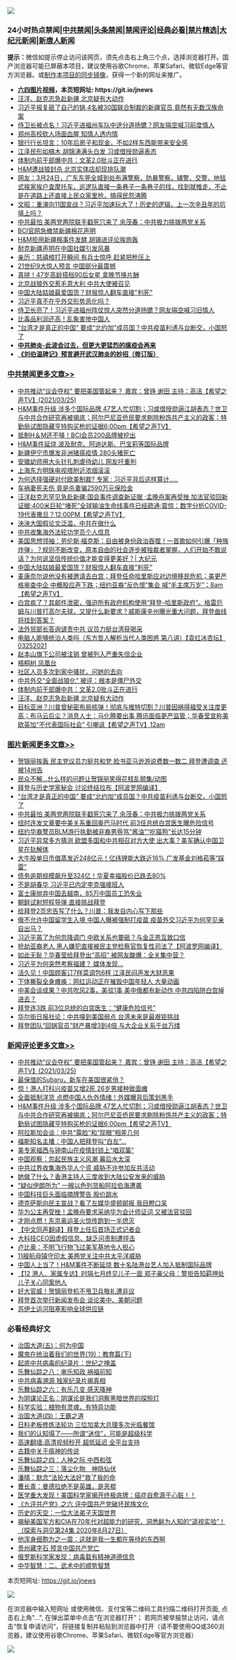 ![](https://raw.githubusercontent.com/fqnews/bnews/master/64photo/fqnews-qr.jpg)

<div id="tt">
<h3>24小时热点禁闻|<a href="#%E4%B8%AD%E5%85%B1%E7%A6%81%E9%97%BB%E6%9B%B4%E5%A4%9A%E6%96%87%E7%AB%A0">中共禁闻</a>|<a href="#%E5%9B%BE%E7%89%87%E6%96%B0%E9%97%BB%E6%9B%B4%E5%A4%9A%E6%96%87%E7%AB%A0">头条禁闻</a>|<a href="#%E6%96%B0%E9%97%BB%E8%AF%84%E8%AE%BA%E6%9B%B4%E5%A4%9A%E6%96%87%E7%AB%A0">禁闻评论|<a href="#%E5%BF%85%E7%9C%8B%E7%BB%8F%E5%85%B8%E5%A5%BD%E6%96%87">经典必看|<a href="/video.md#%E7%A6%81%E7%89%87%E7%B2%BE%E9%80%89">禁片精选</a>|<a href="https://github.com/fqnews/djy/blob/master/gb/nf1351518.md#1">大纪元新闻</a>|<a href="https://github.com/fqnews/ntdtv/blob/master/gb/prog204.md#1">新唐人新闻</a></h3>
<div><b>提示：</b>微信如提示停止访问该网页，须先点击右上角三个点，选择浏览器打开。国产浏览器可能已屏蔽本项目，建议使用谷歌Chrome、苹果Safari、微软Edge等官方浏览器。或<a href="https://github.com/fqnews/bnews/blob/master/%E5%88%B6%E4%BD%9Cgit%E7%A6%81%E9%97%BB%E9%95%9C%E5%83%8F.md">制作本项目的同步镜像</a>，获得一个新的网址来推广。</div>
<ul>
<li><b><a href="http://d1.bdrive.tk/64.mp4" target="_blank">六四图片视频</a>，本页短网址: https://git.io/jnews</b></li>
<li><a href="/cbnews/20210325/1512385.md">汪洋、赵克志急赴新疆 北京疑有大动作</a></li>
<li><a href="/cbnews/20210325/1512262.md">习近平报复砸了自己的锅 4名被30国联合制裁的新疆官员,竟然有无数汉族命案</a></li>
<li><a href="/comments/20210325/1512257.md">侍卫长被点名！习近平进福州车队中途分道扬镳？网友隔空喊习前度情人</a></li>
<li><a href="/cnnews/20210325/1512511.md">郑州高校砍人场面血腥 知情人透内情</a></li>
<li><a href="/lifebaike/20210325/1512364.md">银行行长坦言：10年后房子和现金，不如2样东西能带来安全感</a></li>
<li><a href="/comments/20210325/1512542.md">江泽民形如槁木 胡锦涛满头白发 习或借授勋逼表态</a></li>
<li><a href="/cbnews/20210325/1512416.md">体制内前干部爆中共：文革2.0批斗正在进行</a></li>
<li><a href="/cnnews/20210325/1512489.md">H&M遭战狼封杀 北京实体店却现排队潮</a></li>
<li><a href="/bannedvideo/20210325/1512581.md">网友：3月24日，广东东莞全城到处布满警察，防暴警察，辅警，交警，地毯式挨家挨户查摩托车，巡逻队直接一条巷子一条巷子的找，找到就推走，不止是在道路上还直接上民众家里抢，搞得民怨沸腾</a></li>
<li><a href="/cbnews/20210325/1512221.md">文昭：重演向11国宣战？习近平加速玩大了！历史的逻辑，上一次辛丑年的坑填上吗？</a></li>
<li><a href="/topimagenews/20210325/1512208.md">中共最怕 美两党两院联手戳死穴来了 余茂春：中共极力挑拨两党关系</a></li>
<li><a href="/baitai/20210325/1512492.md">BCI官网急撤禁新疆棉花声明</a></li>
<li><a href="/cnnews/20210325/1512413.md">H&M拒用新疆棉事件发酵 胡锡进评论挨炮轰</a></li>
<li><a href="/headline/20210325/1512513.md">耐克新疆声明在中国社媒引发风暴</a></li>
<li><a href="/comments/20210325/1512514.md">亲历：慈禧棺打开瞬间 有兵士惊呼 赶紧把枪压上</a></li>
<li><a href="/headline/20210325/1512278.md">21世纪9大惊人预言 中国部分最震撼</a></li>
<li><a href="/yule/20210325/1512531.md">真拼！47岁高龄搭档90后女星 拿晚节换片酬</a></li>
<li><a href="/cbnews/20210325/1512370.md">北京战狼外交惹毛意大利 中共大使被召见</a></li>
<li><a href="/cbnews/20210325/1512609.md">中国大陆姑娘最爱国货？财报惊人翻车直接"判死"</a></li>
<li><a href="/ssgc/20210325/1512644.md">习近平真不在乎外交形势恶化吗？</a></li>
<li><a href="/comments/20210325/1512297.md">侍卫长亮了！习近平进福州阵仗惊人突然分道扬镳？网友隔空喊习旧情人</a></li>
<li><a href="/comments/20210325/1512675.md">比毒品利润还高！乱象害惨中国人</a></li>
<li><a href="/topimagenews/20210325/1512244.md">“台湾才是真正的中国” 要成“北约加”成员国？中共疫苗利诱与台断交，小国怒了</a></li>
<li><b><a href="/comments/20200211/1275071.md" target="_blank">中共肺炎-此波会过去，但更大更猛烈的瘟疫会再来</a></b></li>
<li><b><a href="/comments/20200207/1272816.md" target="_blank">《刘伯温碑记》预言避开武汉肺炎的妙招（修订版）</a></b></li>
</ul>
</div>

<div class="catlist">
<h3><a href="/cbnews/" target="_blank">中共禁闻</a><span><a href="/cbnews/" target="_blank" rel="nofollow">更多文章>></a></span></h3>
<ul>
<li><a href="/comments/20210326/1512884.md" target="_blank">中共推动“议会夺权”  要把美国管起来？   嘉宾：曾铮  谢田 主持：高洁【希望之声TV】(2021/03/25)</a></li>
<li><a href="/comments/20210326/1512872.md" target="_blank">H&#038;M事件升级 涉多个国际品牌 47艺人忙切割；习或借授勋逼江胡表态？世卫与中共合作研究再被揭底；阿尔巴尼亚侨民要求剔除粉饰共产主义的政客；特勤局试图隐藏亨特购买枪的证据6:00pm【希望之声TV】</a></li>
<li><a href="/cbnews/20210326/1512805.md" target="_blank">抵制H＆M还不够！BCI会员200品牌被挖出</a></li>
<li><a href="/cbnews/20210326/1512804.md" target="_blank">H&#038;M事件延烧 波及耐克、阿迪达斯、巴宝莉等国际品牌</a></li>
<li><a href="/cbnews/20210326/1512788.md" target="_blank">新疆伊宁市爆发非洲猪瘟疫情 280头猪死亡</a></li>
<li><a href="/cbnews/20210326/1512787.md" target="_blank">安徽幼师用大头针扎刺虐待幼儿 网友吁重判</a></li>
<li><a href="/cbnews/20210326/1512786.md" target="_blank">上海东方明珠电视塔附近浓烟滚滚</a></li>
<li><a href="/cbnews/20210326/1512770.md" target="_blank">为何选择强硬对付欧美制裁? 专家 : 习近平背后这样算计…..</a></li>
<li><a href="/cbnews/20210326/1512755.md" target="_blank">车祸妻死夫伤 竟是杀妻骗2590万元保险金</a></li>
<li><a href="/comments/20210326/1512722.md" target="_blank">汪洋赵克志罕见急赴新疆;国会事件调查新证据 ;孟晚舟案再受挫 加法官驳回新证据;400米巨轮“堵死”全球输油生命线事件已经疏通;震惊：数字分析COVID-19代表撒旦？12:00PM【希望之声TV】</a></li>
<li><a href="/cbnews/20210325/1512649.md" target="_blank">泱泱大国假论文泛滥，中共在做什么</a></li>
<li><a href="/cbnews/20210325/1512630.md" target="_blank">中共收集海外法轮功学员个人信息</a></li>
<li><a href="/cbnews/20210325/1512622.md" target="_blank">美国思想领袖：劳伦斯·福克斯：自由被身份政治吞噬！一首歌如何引爆「种族炸弹」？规则不断改变，原本自由的社会逐步被独裁者掌握，人们开始不敢说话？为何说坚信传统价值才能变得更美好？| 大纪元</a></li>
<li><a href="/cbnews/20210325/1512609.md" target="_blank">中国大陆姑娘最爱国货？财报惊人翻车直接&#8221;判死&#8221;</a></li>
<li><a href="/comments/20210325/1512606.md" target="_blank">麦康奈尔说他没有被邀请去白宫；拜登任命哈里斯应对边境移民危机；美更严格审查中企 中概股应声下跌；纽约亚裔“反仇恨”集会 喊“毛主席万岁”；8am【希望之声TV】</a></li>
<li><a href="/comments/20210325/1512528.md" target="_blank">白宫疯了？其邮件泄密，强迫所有政府机构使用“拜登-哈里斯政府”。格雷厄姆与川普打高尔夫球，又提什么新要求？威斯康辛州曝光重大问题，拜登曲线将找到答案？</a></li>
<li><a href="/cbnews/20210325/1512522.md" target="_blank">法外贸部长答询谴责中共 议员力挺台湾获喝采</a></li>
<li><a href="/comments/20210325/1512508.md" target="_blank">电脑人能够统治人类吗（东方哲人解析当代人类困惑  第八讲）【袁红冰杏坛】 03252021</a></li>
<li><a href="/cbnews/20210325/1512507.md" target="_blank">赵本山旗下公司被注销 曾被列入严重失信企业</a></li>
<li><a href="/cbnews/20210325/1512495.md" target="_blank">梧桐树 凤凰台</a></li>
<li><a href="/cbnews/20210325/1512494.md" target="_blank">社区人员多次到家中骚扰，问她的去向</a></li>
<li><a href="/cbnews/20210325/1512486.md" target="_blank">中共外交“全面战狼化” 被评：根本是僵尸外交</a></li>
<li><a href="/cbnews/20210325/1512416.md" target="_blank">体制内前干部爆中共：文革2.0批斗正在进行</a></li>
<li><a href="/cbnews/20210325/1512385.md" target="_blank">汪洋、赵克志急赴新疆 北京疑有大动作</a></li>
<li><a href="/comments/20210325/1512371.md" target="_blank">目标亚洲？川普曾秘密布局核弹！彻底与推特切割？川普因祸得福受关注度更高；布马云后尘？消息人士：马化腾要出事 腾讯面临更严监管；华春莹宣称美欧英加“不代表国际社会” 引嘲讽【希望之声TV】12am</a></li>

</ul>
</div>
<div class="catlist">
<h3><a href="/topimagenews/" target="_blank">图片新闻</a><span><a href="/topimagenews/" target="_blank" rel="nofollow">更多文章>></a></span></h3>
<ul>
<li><a href="/topimagenews/20210326/1512883.md" target="_blank">贺锦丽挨轰 民主党议员力挺共和党 脸书亚马逊游说费数一数二 拜登遭调查 还被14州告</a></li>
<li><a href="/topimagenews/20210326/1512852.md" target="_blank">民众不解…什么样的问题让贺锦丽笑得花枝乱颤集/动图</a></li>
<li><a href="/topimagenews/20210325/1512545.md" target="_blank">拜登与历史学家秘会 讨论终结拉布【阿波罗网编译】</a></li>
<li><a href="/topimagenews/20210325/1512244.md" target="_blank">“台湾才是真正的中国” 要成“北约加”成员国？中共疫苗利诱与台断交，小国怒了</a></li>
<li><a href="/topimagenews/20210325/1512208.md" target="_blank">中共最怕 美两党两院联手戳死穴来了 余茂春：中共极力挑拨两党关系</a></li>
<li><a href="/topimagenews/20210325/1512077.md" target="_blank">纽时连发文章要中美关系重回奥巴马时代 前3任总统白宫医生曝危险信号</a></li>
<li><a href="/topimagenews/20210325/1512027.md" target="_blank">纽约华裔警员BLM游行执勤被非裔男辱骂“酱油”“吃猫狗”长达15分钟</a></li>
<li><a href="/topimagenews/20210324/1511859.md" target="_blank">习近平异常多方猜测 欧盟多国和中共相召对方大使 出大事？美军确认中国卫星在轨解体</a></li>
<li><a href="/topimagenews/20210324/1511599.md" target="_blank">大牛股单日市值蒸发近248亿元！亿纬锂能大跌近16% 广发基金刘格菘等“踩雷”</a></li>
<li><a href="/topimagenews/20210324/1511598.md" target="_blank">债务逾期规模飙升至324亿！华夏幸福股价已跌去80%</a></li>
<li><a href="/topimagenews/20210324/1511521.md" target="_blank">不是胡春华 习近平已内定李克强接班人</a></li>
<li><a href="/topimagenews/20210324/1511503.md" target="_blank">富士康抛弃中国去越南，85万中国员工恐失业</a></li>
<li><a href="/topimagenews/20210324/1511413.md" target="_blank">朝鲜试射短程导弹 直接挑战拜登</a></li>
<li><a href="/topimagenews/20210324/1511250.md" target="_blank">给拜登2页忠告写了什么？川普：我发自内心写下那些</a></li>
<li><a href="/topimagenews/20210323/1511203.md" target="_blank">俄不允许中国留学生入境 中国人曝被强制打疫苗 疫苗外交习近平为何罕见亲自出马？</a></li>
<li><a href="/topimagenews/20210323/1511077.md" target="_blank">习近平蔫了为何忽降调门 中欧关系也要砸？与金正恩互致口信</a></li>
<li><a href="/topimagenews/20210323/1511075.md" target="_blank">抢劫亚裔老人 黑人嫌犯直接被民主党检察官恢复性司法了【阿波罗网编译】</a></li>
<li><a href="/topimagenews/20210323/1510854.md" target="_blank">如此无耻？华春莹给拜登出“高招” 被网友酸爆：全关集中营？</a></li>
<li><a href="/topimagenews/20210323/1510762.md" target="_blank">习近平为何突然考察福建？ 媒体发现…</a></li>
<li><a href="/topimagenews/20210323/1510761.md" target="_blank">活久见！中国顾客订7样菜调包6样 江泽民闷声发大财恶果</a></li>
<li><a href="/topimagenews/20210323/1510748.md" target="_blank">下体撕裂全身瘫痪：网红运动正在摧毁中国年轻人 大量动画</a></li>
<li><a href="/topimagenews/20210323/1510687.md" target="_blank">中美会谈成果？中共吹风2事，美驳1事 美中俄都有新动作 中共四陷阱白宫掉进去？</a></li>
<li><a href="/topimagenews/20210323/1510664.md" target="_blank">拜登连3跌 前3位总统的白宫医生：“健康危险信号”</a></li>
<li><a href="/topimagenews/20210323/1510600.md" target="_blank">华尔街日报社论：中共嗅到美国弱点 台湾未来是最艰钜挑战</a></li>
<li><a href="/topimagenews/20210323/1510530.md" target="_blank">拜登团队“回锅官员”财产暴增3到4倍 与大企业关系千丝万缕</a></li>

</ul>
</div>
<div class="catlist">
<h3><a href="/comments/" target="_blank">新闻评论</a><span><a href="/comments/" target="_blank" rel="nofollow">更多文章>></a></span></h3>
<ul>
<li><a href="/comments/20210326/1512884.md" target="_blank">中共推动“议会夺权”  要把美国管起来？   嘉宾：曾铮  谢田 主持：高洁【希望之声TV】(2021/03/25)</a></li>
<li><a href="/comments/20210326/1512877.md" target="_blank">最保值的Subaru，新车在美国很紧俏？</a></li>
<li><a href="/comments/20210326/1512875.md" target="_blank">惊！港人打科兴疫苗又增2死 26岁男接种致面瘫</a></li>
<li><a href="/comments/20210326/1512874.md" target="_blank">全面抵制洋货 点燃中国人仇外情绪！外媒曝背后策划黑手</a></li>
<li><a href="/comments/20210326/1512872.md" target="_blank">H&#038;M事件升级 涉多个国际品牌 47艺人忙切割；习或借授勋逼江胡表态？世卫与中共合作研究再被揭底；阿尔巴尼亚侨民要求剔除粉饰共产主义的政客；特勤局试图隐藏亨特购买枪的证据6:00pm【希望之声TV】</a></li>
<li><a href="/comments/20210326/1512871.md" target="_blank">阿拉斯加会谈：中共“露脸”和“现眼”相差几何</a></li>
<li><a href="/comments/20210326/1512870.md" target="_blank">福斯知名主播：中国人把拜登叫“白左”…</a></li>
<li><a href="/comments/20210326/1512869.md" target="_blank">美专家福西与钟南山在疫情封锁上“唱双簧”</a></li>
<li><a href="/comments/20210326/1512862.md" target="_blank">中国观察：忽起民族主义风潮 幕后水太深</a></li>
<li><a href="/comments/20210326/1512861.md" target="_blank">中共过界收集海外华人个资 威胁不许参加反共活动</a></li>
<li><a href="/comments/20210326/1512853.md" target="_blank">她做了什么？香港主持人三度收到大陆公安发来的威胁</a></li>
<li><a href="/comments/20210326/1512841.md" target="_blank">“疑似伊朗所为” 一艘以色列货船阿拉伯海遭袭</a></li>
<li><a href="/comments/20210326/1512840.md" target="_blank">中国科技巨头面临摘牌警告 股价跳水</a></li>
<li><a href="/comments/20210326/1512836.md" target="_blank">德克萨斯向民主宣战？看了左媒华盛顿邮报 我目瞪口呆</a></li>
<li><a href="/comments/20210326/1512835.md" target="_blank">华为公主再受挫！孟晚舟要求采纳华为会计师证词 又被法官驳回</a></li>
<li><a href="/comments/20210326/1512834.md" target="_blank">才刚点燃！东京奥运圣火惊传跑到一半熄灭</a></li>
<li><a href="/comments/20210326/1512833.md" target="_blank">【中文同声翻译】拜登上任后首场正式记者会</a></li>
<li><a href="/comments/20210326/1512831.md" target="_blank">大科技CEO因虚假信息、缺乏问责制遭抨击</a></li>
<li><a href="/comments/20210326/1512814.md" target="_blank">卢比奥：不明飞行物飞过美军基地令人担心</a></li>
<li><a href="/comments/20210326/1512813.md" target="_blank">11艘航母镇守印太 美两党关注中共太平洋威胁</a></li>
<li><a href="/comments/20210326/1512800.md" target="_blank">中国人上当了！H&#038;M事件不断延烧 数十名陆港台艺人加入抵制国际品牌</a></li>
<li><a href="/comments/20210326/1512799.md" target="_blank">【12 港人．家属专访】时隔七月终见儿子一面 郑子豪父母：警拒告知羁押处 儿子关心同案他人</a></li>
<li><a href="/comments/20210326/1512798.md" target="_blank">好大官威！贺锦丽登机不甩卫兵敬礼遭非议</a></li>
<li><a href="/comments/20210326/1512796.md" target="_blank">拜登首次举行新闻发布会 谈论美中、美朝问题</a></li>
<li><a href="/comments/20210326/1512795.md" target="_blank">苏伊士运河阻塞影响全球供应链</a></li>

</ul>
</div>

<div class="catlist">
<h3>必看经典好文</h3>
<ul>
<li><a href="/cbnews/20180311/913065.md" target="_blank">治国大道(五)：何为中国</a></li>
<li><a href="/comments/20180716/972458.md" target="_blank">魔鬼在统治着我们的世界(19)：教育篇(下)</a></li>
<li><a href="/comments/20200702/1354076.md" target="_blank">起底中共病毒的纪录片：世纪之掩盖</a></li>
<li><a href="/tculture/20170717/792953.md" target="_blank">乐舞仙踪之八：审乐知政 祸福前知</a></li>
<li><a href="/ccpdope/20200412/1311165.md" target="_blank">中共病毒溯源 独家纪录片揭真相</a></li>
<li><a href="/tculture/20190101/792146.md" target="_blank">乐舞仙踪之六：有乐几变 感天降神</a></li>
<li><a href="/comments/20201031/1423298.md" target="_blank">为阴谋论正名：阴谋论是我们洞察黑暗世界的探照灯</a></li>
<li><a href="/comments/20200605/783205.md" target="_blank">科学实验：植物有灵魂，有特异功能</a></li>
<li><a href="/cbnews/20180310/912637.md" target="_blank">治国大道(四)：王霸之道</a></li>
<li><a href="/comments/20200531/1337359.md" target="_blank">日料老板修炼法轮功 三位加拿大总理多次光临餐馆</a></li>
<li><a href="/sohnews/20161029/607205.md" target="_blank">我们的认知塌了——所谓“迷信”，可能是超级科学</a></li>
<li><a href="/comments/20210202/1479954.md" target="_blank">高速翻墙:高清视频秒开 超低延迟 全平台支持</a></li>
<li><a href="/ccpdope/20200531/1337409.md" target="_blank">古籍中关于瘟神的传说</a></li>
<li><a href="/tculture/20190101/791144.md" target="_blank">乐舞仙踪之四：人神之际 中西和弦</a></li>
<li><a href="/tculture/20190101/1056889.md" target="_blank">乐舞仙踪之三：落尘化物　神隐仙伏</a></li>
<li><a href="/comments/20210312/1502968.md" target="_blank">潘晴：默念“法轮大法好”救了我的命</a></li>
<li><a href="/comments/20180726/727420.md" target="_blank">曹长青：曼德拉绝不是英雄，是恶棍</a></li>
<li><a href="/comments/20201115/1431139.md" target="_blank">医学重大发现！美国科学家揭开终极底牌：癌症自愈源于心脏！！</a></li>
<li><a href="/bookonline/20131116/201050.md" target="_blank">《九评共产党》之六 评中国共产党破坏民族文化</a></li>
<li><a href="/tculture/20121025/73067.md" target="_blank">历史的天空：一位大法弟子天国世界</a></li>
<li><a href="/cbnews/20200828/1386804.md" target="_blank">揭秘美国军方和CIA在70年代对超能力的研究，洞悉鲜为人知的“遥视实验”！（探索与洞见第24集 2020年8月27日）</a></li>
<li><a href="/topimagenews/20210219/1489990.md" target="_blank">他浑身细胞为之一震：这就是我一生都在等待的东西啊</a></li>
<li><a href="/comments/20210226/1494382.md" target="_blank">贵州藏字石 预言中国共产党亡</a></li>
<li><a href="/cbnews/20200823/1384378.md" target="_blank">俄罗斯科学家发现：病毒载有精神道德信息</a></li>
<li><a href="/comments/20200605/783249.md" target="_blank">中华智慧：二、武术中的顺势智慧</a></li>

</ul>
</div>

本页短网址: https://git.io/jnews

![](https://raw.githubusercontent.com/fqnews/bnews/master/64photo/fqnews-qr.jpg)

在浏览器中输入短网址 或使用微信、支付宝等二维码工具扫描二维码打开页面, 点击右上角"...", 在弹出菜单中点击“在浏览器打开”； 若网页被举报禁止访问，请点击“恢复申请访问”，将链接复制并粘贴到浏览器中打开（请不要使用QQ或360浏览器，建议使用谷歌Chrome、苹果Safari、微软Edge等官方浏览器）

![](https://raw.githubusercontent.com/fqnews/bnews/master/64photo/wx.jpg)